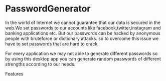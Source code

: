 # PasswordGenerator
In the world of Internet we cannot guarantee that our data is secured in the web.We set passwords to our accounts like facebook,twitter,instagram and banking applications etc. But our passwords can be hacked by anonymous people with bruteforce or dictionary attacks. so to overcome this issue we have to set passwords that are hard to crack.

For every application we may not able to generate different passwords so by using this desktop app you can generate random passwords of different strengths according to our needs.

Features


